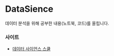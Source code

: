 # DataSience
데이터 분석을 위해 공부한 내용(노트북, 코드)를 올립니다.

### 사이트
- [데이터 사이언스 스쿨](https://datascienceschool.net/)
